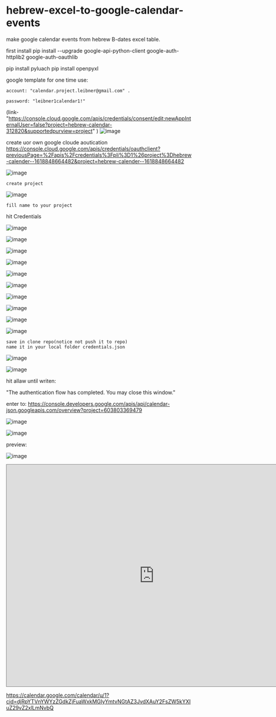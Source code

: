# hebrew-excel-to-google-calendar-events


make google calendar events from hebrew B-dates excel table. 


first install 
  pip install --upgrade google-api-python-client google-auth-httplib2 google-auth-oauthlib
  
  pip install pyluach
  pip install openpyxl


google template for one time use: 

    account: "calendar.project.leibner@gmail.com" .
  
    password: "leibner1calendar1!"
  
  (link- "https://console.cloud.google.com/apis/credentials/consent/edit;newAppInternalUser=false?project=hebrew-calendar-312820&supportedpurview=project" )
  ![image](https://user-images.githubusercontent.com/69406230/117207716-edec9200-adfc-11eb-9ae1-734f7cc4c758.png)



create uor own google cloude aoutication
    https://console.cloud.google.com/apis/credentials/oauthclient?previousPage=%2Fapis%2Fcredentials%3Fpli%3D1%26project%3Dhebrew-calender--1618848664482&project=hebrew-calender--1618848664482
    
![image](https://user-images.githubusercontent.com/69406230/117205948-ed52fc00-adfa-11eb-9bd2-09d71219af58.png)
    
    create project
    
    
![image](https://user-images.githubusercontent.com/69406230/117206126-1e333100-adfb-11eb-8411-125d3de03e11.png)
    
    fill name to your project
    
hit Credentials    

![image](https://user-images.githubusercontent.com/69406230/117206317-62becc80-adfb-11eb-9819-0c0620c72c48.png)

![image](https://user-images.githubusercontent.com/69406230/117206971-1f189280-adfc-11eb-920f-83216c21bcc8.png)
    
![image](https://user-images.githubusercontent.com/69406230/117207150-4c654080-adfc-11eb-8c5e-efcb8126995a.png)
    
![image](https://user-images.githubusercontent.com/69406230/117207412-98b08080-adfc-11eb-822c-36f7e7701064.png)
    
![image](https://user-images.githubusercontent.com/69406230/117207705-eaf1a180-adfc-11eb-916a-37a3d03da65a.png)
    
![image](https://user-images.githubusercontent.com/69406230/117207864-20968a80-adfd-11eb-89c7-ce9cc8d9ea4f.png)
    
![image](https://user-images.githubusercontent.com/69406230/117207923-33a95a80-adfd-11eb-9ff5-67a778e09145.png)
    
![image](https://user-images.githubusercontent.com/69406230/117208006-4d4aa200-adfd-11eb-878f-762555aa48d7.png)
    
![image](https://user-images.githubusercontent.com/69406230/117208236-900c7a00-adfd-11eb-93ee-6be1ded1708a.png)
    
![image](https://user-images.githubusercontent.com/69406230/117208293-a1ee1d00-adfd-11eb-9463-d5888961fc08.png)
    
    save in clone repo(notice not push it to repo)
    name it in your local folder credentials.json
    
![image](https://user-images.githubusercontent.com/69406230/117208499-dd88e700-adfd-11eb-84e8-d36a830bf6be.png)


![image](https://user-images.githubusercontent.com/69406230/117208808-38224300-adfe-11eb-8869-b78e99ec8aa5.png)
    
hit allaw until writen:

  "The authentication flow has completed. You may close this window."
    
    
    
enter to: 
    https://console.developers.google.com/apis/api/calendar-json.googleapis.com/overview?project=603803369479
    
    
![image](https://user-images.githubusercontent.com/69406230/117209230-c1397a00-adfe-11eb-8e05-923868d7053b.png)
    
![image](https://user-images.githubusercontent.com/69406230/117209441-ff369e00-adfe-11eb-9dbf-e5f7e42da6a8.png)




preview:

![image](https://user-images.githubusercontent.com/69406230/117210009-d1058e00-adff-11eb-8f96-4a8d29963703.png)
  
  <iframe src="https://calendar.google.com/calendar/embed?height=600&amp;wkst=1&amp;bgcolor=%23ffffff&amp;ctz=Asia%2FJerusalem&amp;src=djRpYTVnYWYzZGdkZjFuaWxkMGIyYmtvNGtAZ3JvdXAuY2FsZW5kYXIuZ29vZ2xlLmNvbQ&amp;color=%23F4511E" style="border:solid 1px #777" width="800" height="600" frameborder="0" scrolling="no"></iframe>
  
  
  https://calendar.google.com/calendar/u/1?cid=djRpYTVnYWYzZGdkZjFuaWxkMGIyYmtvNGtAZ3JvdXAuY2FsZW5kYXIuZ29vZ2xlLmNvbQ
  
  
  
  
  

    




  
